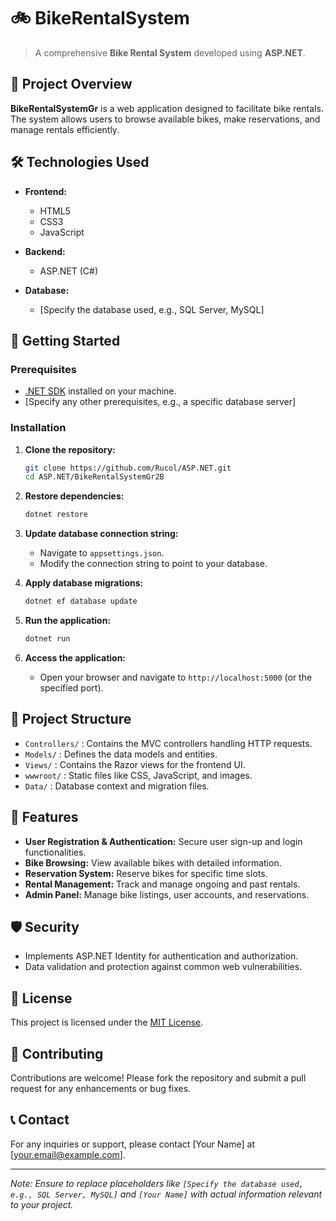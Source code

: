 # 🚲 BikeRentalSystem

> A comprehensive **Bike Rental System** developed using **ASP.NET**.

## 📌 Project Overview

**BikeRentalSystemGr** is a web application designed to facilitate bike rentals. The system allows users to browse available bikes, make reservations, and manage rentals efficiently.

## 🛠 Technologies Used

- **Frontend:**
  - HTML5
  - CSS3
  - JavaScript

- **Backend:**
  - ASP.NET (C#)

- **Database:**
  - [Specify the database used, e.g., SQL Server, MySQL]

## 🚀 Getting Started

### Prerequisites

- [.NET SDK](https://dotnet.microsoft.com/download) installed on your machine.
- [Specify any other prerequisites, e.g., a specific database server]

### Installation

1. **Clone the repository:**
   ```bash
   git clone https://github.com/Rucol/ASP.NET.git
   cd ASP.NET/BikeRentalSystemGr2B
   ```

2. **Restore dependencies:**
   ```bash
   dotnet restore
   ```

3. **Update database connection string:**
   - Navigate to `appsettings.json`.
   - Modify the connection string to point to your database.

4. **Apply database migrations:**
   ```bash
   dotnet ef database update
   ```

5. **Run the application:**
   ```bash
   dotnet run
   ```

6. **Access the application:**
   - Open your browser and navigate to `http://localhost:5000` (or the specified port).

## 📂 Project Structure

- `Controllers/` : Contains the MVC controllers handling HTTP requests.
- `Models/` : Defines the data models and entities.
- `Views/` : Contains the Razor views for the frontend UI.
- `wwwroot/` : Static files like CSS, JavaScript, and images.
- `Data/` : Database context and migration files.

## 📝 Features

- **User Registration & Authentication:** Secure user sign-up and login functionalities.
- **Bike Browsing:** View available bikes with detailed information.
- **Reservation System:** Reserve bikes for specific time slots.
- **Rental Management:** Track and manage ongoing and past rentals.
- **Admin Panel:** Manage bike listings, user accounts, and reservations.

## 🛡 Security

- Implements ASP.NET Identity for authentication and authorization.
- Data validation and protection against common web vulnerabilities.

## 📜 License

This project is licensed under the [MIT License](LICENSE).

## 🤝 Contributing

Contributions are welcome! Please fork the repository and submit a pull request for any enhancements or bug fixes.

## 📞 Contact

For any inquiries or support, please contact [Your Name] at [your.email@example.com].

---

*Note: Ensure to replace placeholders like `[Specify the database used, e.g., SQL Server, MySQL]` and `[Your Name]` with actual information relevant to your project.*

